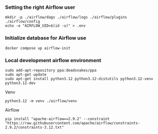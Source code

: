 ### Setting the right Airflow user
```
mkdir -p ./airflow/dags ./airflow/logs ./airflow/plugins ./airflow/config
echo -e "AIRFLOW_UID=$(id -u)" > .env
```

### Initialize database for Airflow use
```
docker compose up airflow-init
```

### Local development airflow environment
```
sudo add-apt-repository ppa:deadsnakes/ppa
sudo apt-get update
sudo apt-get install python3.12 python3.12-distutils python3.12-venv python3.12-dev
```
Venv
```
python3.12 -m venv ./airflow/venv
```
Airflow 
```
pip install "apache-airflow==2.9.2" --constraint "https://raw.githubusercontent.com/apache/airflow/constraints-2.9.2/constraints-3.12.txt"
```